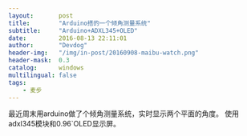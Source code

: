 ```yaml
---
layout:       post
title:        "Arduino搭的一个倾角测量系统"
subtitle:     "Arduino+ADXL345+OLED"
date:         2016-08-13 22:11:01
author:       "Devdog"
header-img:   "/img/in-post/20160908-maibu-watch.png"
header-mask:  0.3
catalog:      windows
multilingual: false
tags:
    - 麦步
---
```



最近周末用arduino做了个倾角测量系统，实时显示两个平面的角度。
使用adxl345模块和0.96`OLED显示屏。
